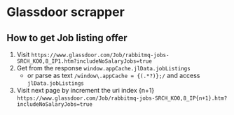 # Glassdoor scrapper

## How to get Job listing offer

1. Visit `https://www.glassdoor.com/Job/rabbitmq-jobs-SRCH_KO0,8_IP1.htm?includeNoSalaryJobs=true`
2. Get from the response `window.appCache.jlData.jobListings`
    - or parse as text `/window\.appCache = {(.*?)};/` and access `jlData.jobListings`
3. Visit next page by increment the uri index {n+1} `https://www.glassdoor.com/Job/rabbitmq-jobs-SRCH_KO0,8_IP{n+1}.htm?includeNoSalaryJobs=true`
